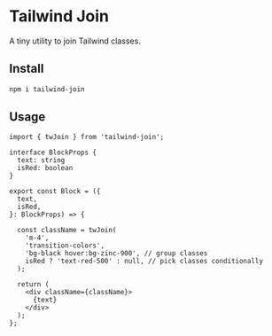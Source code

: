 # Tailwind Join

A tiny utility to join Tailwind classes.

## Install

```bash
npm i tailwind-join
```

## Usage

```tsx
import { twJoin } from 'tailwind-join';

interface BlockProps {
  text: string
  isRed: boolean
}

export const Block = ({
  text,
  isRed,
}: BlockProps) => {

  const className = twJoin(
    'm-4',
    'transition-colors',
    'bg-black hover:bg-zinc-900', // group classes
    isRed ? 'text-red-500' : null, // pick classes conditionally
  );

  return (
    <div className={className}>
      {text}
    </div>
  );
};
```
